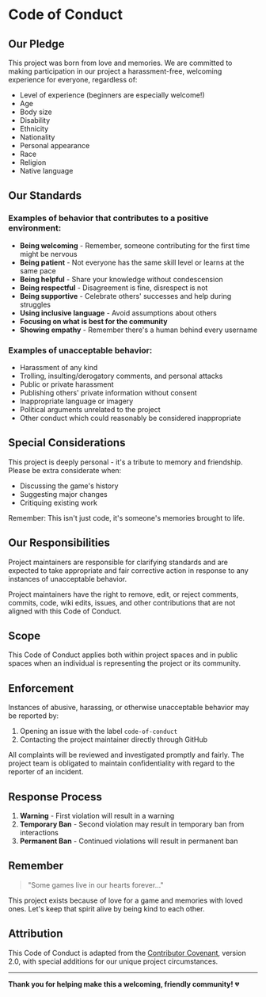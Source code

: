 # Code of Conduct

## Our Pledge

This project was born from love and memories. We are committed to making participation in our project a harassment-free, welcoming experience for everyone, regardless of:

- Level of experience (beginners are especially welcome!)
- Age
- Body size
- Disability
- Ethnicity
- Nationality
- Personal appearance
- Race
- Religion
- Native language

## Our Standards

### Examples of behavior that contributes to a positive environment:

- **Being welcoming** - Remember, someone contributing for the first time might be nervous
- **Being patient** - Not everyone has the same skill level or learns at the same pace
- **Being helpful** - Share your knowledge without condescension
- **Being respectful** - Disagreement is fine, disrespect is not
- **Being supportive** - Celebrate others' successes and help during struggles
- **Using inclusive language** - Avoid assumptions about others
- **Focusing on what is best for the community**
- **Showing empathy** - Remember there's a human behind every username

### Examples of unacceptable behavior:

- Harassment of any kind
- Trolling, insulting/derogatory comments, and personal attacks
- Public or private harassment
- Publishing others' private information without consent
- Inappropriate language or imagery
- Political arguments unrelated to the project
- Other conduct which could reasonably be considered inappropriate

## Special Considerations

This project is deeply personal - it's a tribute to memory and friendship. Please be extra considerate when:

- Discussing the game's history
- Suggesting major changes
- Critiquing existing work

Remember: This isn't just code, it's someone's memories brought to life.

## Our Responsibilities

Project maintainers are responsible for clarifying standards and are expected to take appropriate and fair corrective action in response to any instances of unacceptable behavior.

Project maintainers have the right to remove, edit, or reject comments, commits, code, wiki edits, issues, and other contributions that are not aligned with this Code of Conduct.

## Scope

This Code of Conduct applies both within project spaces and in public spaces when an individual is representing the project or its community.

## Enforcement

Instances of abusive, harassing, or otherwise unacceptable behavior may be reported by:

1. Opening an issue with the label `code-of-conduct`
2. Contacting the project maintainer directly through GitHub

All complaints will be reviewed and investigated promptly and fairly. The project team is obligated to maintain confidentiality with regard to the reporter of an incident.

## Response Process

1. **Warning** - First violation will result in a warning
2. **Temporary Ban** - Second violation may result in temporary ban from interactions
3. **Permanent Ban** - Continued violations will result in permanent ban

## Remember

> "Some games live in our hearts forever..."

This project exists because of love for a game and memories with loved ones. Let's keep that spirit alive by being kind to each other.

## Attribution

This Code of Conduct is adapted from the [Contributor Covenant](https://www.contributor-covenant.org/), version 2.0, with special additions for our unique project circumstances.

---

**Thank you for helping make this a welcoming, friendly community!** 💔